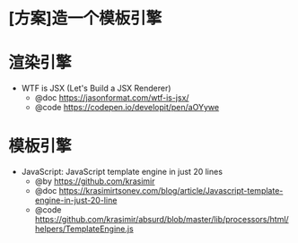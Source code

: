 # [方案]造一个模板引擎

# 渲染引擎

- WTF is JSX (Let's Build a JSX Renderer)
  - @doc https://jasonformat.com/wtf-is-jsx/
  - @code https://codepen.io/developit/pen/aOYywe

# 模板引擎

- JavaScript: JavaScript template engine in just 20 lines
  - @by https://github.com/krasimir
  - @doc https://krasimirtsonev.com/blog/article/Javascript-template-engine-in-just-20-line
  - @code https://github.com/krasimir/absurd/blob/master/lib/processors/html/helpers/TemplateEngine.js